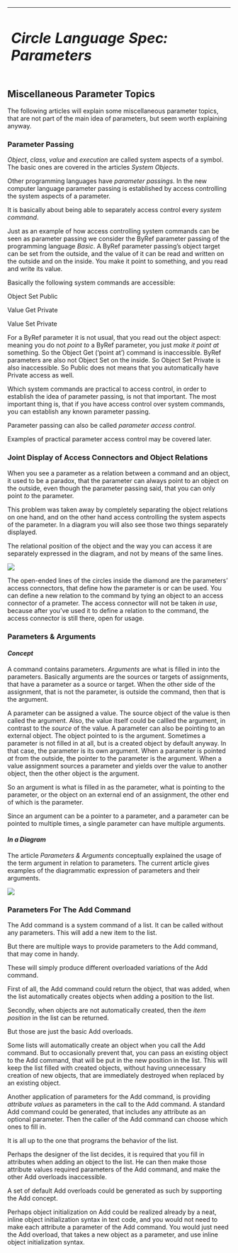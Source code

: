 ﻿|<h1>***Circle Language Spec: Parameters***</h1>|
| :- |
## **Miscellaneous Parameter Topics**
The following articles will explain some miscellaneous parameter topics, that are not part of the main idea of parameters, but seem worth explaining anyway.
### **Parameter Passing**
*Object*, *class*, *value* and *execution* are called system aspects of a symbol. The basic ones are covered in the articles *System Objects*.

Other programming languages have *parameter passings*. In the new computer language parameter passing is established by access controlling the system aspects of a parameter.

It is basically about being able to separately access control every *system command*.

Just as an example of how access controlling system commands can be seen as parameter passing we consider the ByRef parameter passing of the programming language *Basic*. A ByRef parameter passing’s object target can be set from the outside, and the value of it can be read and written on the outside and on the inside. You make it point to something, and you read and write its value.

Basically the following system commands are accessible:

Object Set Public

Value Get Private

Value Set Private

For a ByRef parameter it is not usual, that you read out the object aspect: meaning you do not *point to* a ByRef parameter, you just *make it point at* something. So the Object Get (‘point at’) command is inaccessible. ByRef parameters are also not Object Set on the inside. So Object Set Private is also inaccessible. So Public does not means that you automatically have Private access as well.

Which system commands are practical to access control, in order to establish the idea of parameter passing, is not that important. The most important thing is, that if you have access control over system commands, you can establish any known parameter passing.

Parameter passing can also be called *parameter access control*.

Examples of practical parameter access control may be covered later.
### **Joint Display of Access Connectors and Object Relations**
When you see a parameter as a relation between a command and an object, it used to be a paradox, that the parameter can always point to an object on the outside, even though the parameter passing said, that you can only point *to* the parameter.

This problem was taken away by completely separating the object relations on one hand, and on the other hand access controlling the system aspects of the parameter. In a diagram you will also see those two things separately displayed.

The relational position of the object and the way you can access it are separately expressed in the diagram, and not by means of the same lines.

![](images/3.%20Miscellaneous%20Parameter%20Topics.001.png)

The open-ended lines of the circles inside the diamond are the parameters’ access connectors, that define how the parameter is or can be used. You can define a new relation to the command by tying an object to an access connector of a prameter. The access connector will not be taken *in use*, because after you’ve used it to define a relation to the command, the access connector is still there, open for usage.
### **Parameters & Arguments**
#### *Concept*
A command contains parameters. *Arguments* are what is filled in into the parameters. Basically arguments are the sources or targets of assignments, that have a parameter as a source or target. When the other side of the assignment, that is not the parameter, is outside the command, then that is the argument.

A parameter can be assigned a value. The source object of the value is then called the argument. Also, the value itself could be callled the argument, in contrast to the *source* of the value. A parameter can also be pointing to an external object. The object pointed to is the argument. Sometimes a parameter is not filled in at all, but is a created object by default anyway. In that case, the parameter is its own argument. When a parameter is pointed *at* from the outside, the pointer to the parameter is the argument. When a value assignment sources a parameter and yields over the value to another object, then the other object is the argument.

So an argument is what is filled in as the parameter, what is pointing to the parameter, or the object on an external end of an assignment, the other end of which is the parameter.

Since an argument can be a pointer to a parameter, and a parameter can be pointed to multiple times, a single parameter can have multiple arguments.
#### *In a Diagram*
The article *Parameters & Arguments* conceptually explained the usage of the term argument in relation to parameters. The current article gives examples of the diagrammatic expression of parameters and their arguments.

![](images/3.%20Miscellaneous%20Parameter%20Topics.002.png)
### **Parameters For The Add Command**
The Add command is a system command of a list. It can be called without any parameters. This will add a new item to the list.

But there are multiple ways to provide parameters to the Add command, that may come in handy.

These will simply produce different overloaded variations of the Add command.

First of all, the Add command could return the object, that was added, when the list automatically creates objects when adding a position to the list.

Secondly, when objects are not automatically created, then the *item position* in the list can be returned.

But those are just the basic Add overloads.

Some lists will automatically create an object when you call the Add command. But to occasionally prevent that, you can pass an existing object to the Add command, that will be put in the new position in the list. This will keep the list filled with created objects, without having unnecessary creation of new objects, that are immediately destroyed when replaced by an existing object.

Another application of parameters for the Add command, is providing *attribute values* as parameters in the call to the Add command. A standard Add command could be generated, that includes any attribute as an optional parameter. Then the caller of the Add command can choose which ones to fill in.

It is all up to the one that programs the behavior of the list.

Perhaps the designer of the list decides, it is required that you fill in attributes when adding an object to the list. He can then make those attribute values required parameters of the Add command, and make the other Add overloads inaccessible.

A set of default Add overloads could be generated as such by supporting the Add concept.

Perhaps object initialization on Add could be realized already by a neat, inline object initialization syntax in text code, and you would not need to make each attribute a parameter of the Add command. You would just need the Add overload, that takes a new object as a parameter, and use inline object initialization syntax.
